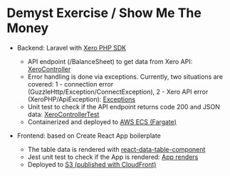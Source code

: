 # Demyst Exercise / Show Me The Money

- Backend: Laravel with [Xero PHP SDK](https://github.com/XeroAPI/xero-php-oauth2)
  - API endpoint (/BalanceSheet) to get data from Xero API: [XeroController](back/app/Http/Controllers/XeroController.php)
  - Error handling is done via exceptions. Currently, two situations are covered: 1 - connection error (GuzzleHttp/Exception/ConnectException), 2 - Xero API error (XeroPHP/ApiException): [Exceptions](back/bootstrap/app.php)
  - Unit test to check if the API endpoint returns code 200 and JSON data: [XeroControllerTest](back/tests/Unit/XeroControllerTest.php)
  - Containerized and deployed to [AWS ECS (Fargate)](https://api.demyst.khanin.me/BalanceSheet)

- Frontend: based on Create React App boilerplate
  - The table data is rendered with [react-data-table-component](https://www.npmjs.com/package/react-data-table-component)
  - Jest unit test to check if the App is rendered: [App renders](front/src/__test__/App.test.tsx)
  - Deployed to [S3 (published with CloudFront)](https://demyst.khanin.me/)

